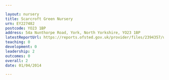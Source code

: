 ```yaml
---

layout: nursery
title: Scarcroft Green Nursery
urn: EY227482
postcode: YO23 1BP
address: 54a Nunthorpe Road, York, North Yorkshire, YO23 1BP
latestReportUrl: https://reports.ofsted.gov.uk/provider/files/2394357/urn/EY227482.pdf
teaching: 0
development: 0
leadership: 2
outcomes: 0
overall: 2
date: 01/04/2014

---
```

